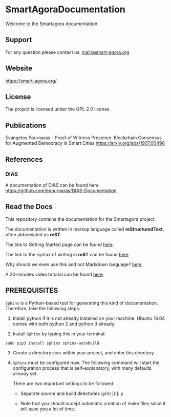 # SmartAgoraDocumentation

Welcome to the Smartagora documentation.

## Support

For any question please contact us: mail@smart-agora.org

## Website

https://smart-agora.org/

## License

The project is licensed under the GPL-2.0 license.

## Publications

Evangelos Pournaras - Proof of Witness Presence: Blockchain Consensus for Augmented Democracy in Smart Cities 
https://arxiv.org/abs/1907.00498

## References

### DIAS

A documentation of DIAS can be found here https://github.com/epournaras/DIAS-Documentation.


## Read the Docs

This repository contains the documentation for the Smartagora project.

The documentation is written in markup language called **reStructuredText**, often abbreviated as **reST**.

The link to Getting Started page can be found [here](https://docs.readthedocs.io/en/latest/getting_started.html).

The link to the syntax of writing in **reST** can be found [here](http://www.sphinx-doc.org/en/master/usage/restructuredtext/basics.html).

Why should we even use this and not Markdown language? [here](http://ericholscher.com/blog/2016/mar/15/dont-use-markdown-for-technical-docs/).

A 20-minutes video tutorial can be found [here](https://www.youtube.com/watch?v=oJsUvBQyHBs&feature=youtu.be).

## PREREQUISITES

`Sphinx` is a Python-based tool for generating this kind of documentation. Therefore, take the following steps:

1. Install python if it is not already installed on your machine. Ubuntu 16.04 comes with both python 2 and python 3 already.

2. Install `Sphinx` by typing this in your terminal:

```
sudo pip3 install sphinx sphinx-autobuild
```

3. Create a directory `docs` within your project, and enter this directory

4. `Sphinx` must be configured now. The following command will start the configuration process that is self-explanatory, with many defaults already set.

    There are two important settings to be followed:

    - Separate source and build directories (y/n) [n]: y

    - Note that you should accept automatic creation of make files since it will save you a lot of time.
